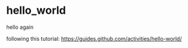 # hello_world
hello again

following this tutorial: https://guides.github.com/activities/hello-world/
